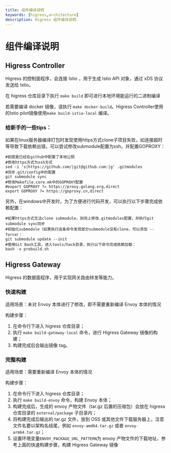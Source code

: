 ```yaml
---
title: 组件编译说明
keywords: [higress,architecture]
description: Higress 组件编译说明.
---
```


# 组件编译说明

## Higress Controller

Higress 的控制面程序，会连接 Istio ，用于生成 Istio API 对象，通过 xDS 协议发送给 Istio。

在 higress 仓库目录下执行 `make build` 即可进行本地环境能运行的二进制编译

若需要编译 docker 镜像，请执行 `make docker-build`。Higress Controller使用的Istio pilot镜像使用`make build-istio-local` 编译。
### 给新手的一些tips：
如果在linux服务器编译打包时发现使用https方式clone子项目失败，如连接超时等导致下载依赖出错，可以尝试修改submodule配置为ssh，并配置GOPROXY：
```
#前提是已经在github中配置了本地公钥
#修改https方式为ssh方式
sed -i 's|https://github.com/|git@github.com:|g' .gitmodules
#同步.git/config中的配置
git submodule sync
#修改Makefile.core.mk中的GOPROXY配置
#export GOPROXY ?= https://proxy.golang.org,direct
export GOPROXY ?= https://goproxy.cn,direct
```
另外，在windows中开发时，为了方便进行代码开发，可以执行以下步骤完成依赖配置：
```
#如果https方式无法clone submodule，则同上修改.gitmodules配置，并执行git submodule sync同步
#初始化submodule（如果执行这条命令发现部分submodule没有clone，可以添加 --force）：
git submodule update --init
#使用Git Bash工具，进入tools/hack目录，执行以下命令完成依赖加载：
bash -x prebuild.sh
```

## Higress Gateway

Higress 的数据面程序，用于实现网关路由转发等能力。

### 快速构建

适用场景：未对 Envoy 本体进行了修改，即不需要重新编译 Envoy 本体的情况

构建步骤：
1. 在命令行下进入 higress 仓库目录；
2. 执行 `make build-gateway-local` 命令，进行 Higress Gateway 镜像的构建；
3. 构建完成后会输出镜像 tag。

### 完整构建

适用场景：需要重新编译 Envoy 本体的情况

构建步骤：
1. 在命令行下进入 higress 仓库目录；
2. 执行 `make build-envoy` 命令，构建 Envoy 本体；
3. 构建完成后，生成的 envoy 产物文件（tar.gz 后置的压缩包）会放在 higress 仓库目录的 `external/package` 子目录内；
4. 将构建完成后输出的 tar.gz 文件，放到 OSS 或其他文件下载服务器上，注意文件名要以架构名结尾，例如 `envoy-amd64.tar.gz` 或者 `envoy-arm64.tar.gz`；
5. 设置环境变量`ENVOY_PACKAGE_URL_PATTERN`为 envoy 产物文件的下载地址，参考上面的快速构建步骤，构建 Higress Gateway 镜像
